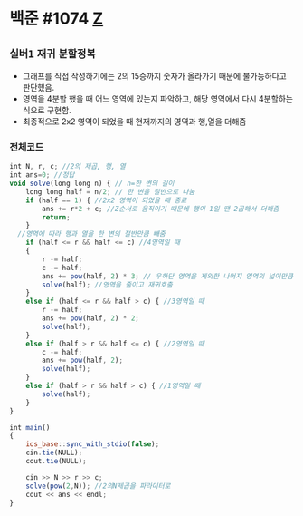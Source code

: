 # 백준 #1074 [Z](https://www.acmicpc.net/problem/1074)
`실버1` `재귀` `분할정복`
---
- 그래프를 직접 작성하기에는 2의 15승까지 숫자가 올라가기 때문에 불가능하다고 판단했음.
- 영역을 4분할 했을 때 어느 영역에 있는지 파악하고, 해당 영역에서 다시 4분할하는 식으로 구현함.
- 최종적으로 2x2 영역이 되었을 때 현재까지의 영역과 행,열을 더해줌

### 전체코드
```jsx
int N, r, c; //2의 제곱, 행, 열
int ans=0; //정답
void solve(long long n) { // n=한 변의 길이
	long long half = n/2; // 한 변을 절반으로 나눔
	if (half == 1) { //2x2 영역이 되었을 때 종료
		ans += r*2 + c; //Z순서로 움직이기 때문에 행이 1일 땐 2곱해서 더해줌
		return;
	}
  //영역에 따라 행과 열을 한 변의 절반만큼 빼줌
	if (half <= r && half <= c) //4영역일 때
	{
		r -= half; 
		c -= half;
		ans += pow(half, 2) * 3; // 우하단 영역을 제외한 나머지 영역의 넓이만큼 더해줌
		solve(half); //영역을 줄이고 재귀호출
	}
	else if (half <= r && half > c) { //3영역일 때
		r -= half; 
		ans += pow(half, 2) * 2;
		solve(half);
	}
	else if (half > r && half <= c) { //2영역일 때
		c -= half;
		ans += pow(half, 2);
		solve(half);
	}
	else if (half > r && half > c) { //1영역일 때
		solve(half);
	}
}

int main()
{
	ios_base::sync_with_stdio(false);
	cin.tie(NULL);
	cout.tie(NULL);

	cin >> N >> r >> c;
	solve(pow(2,N)); //2의N제곱을 파라미터로
	cout << ans << endl;
}
```
